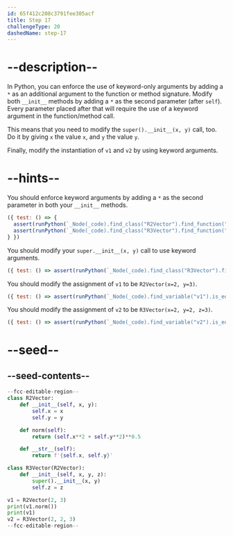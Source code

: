 ```yaml
---
id: 65f412c208c3791fee305acf
title: Step 17
challengeType: 20
dashedName: step-17
---
```


# --description--

In Python, you can enforce the use of keyword-only arguments by adding a `*` as an additional argument to the function or method signature. Modify both `__init__` methods by adding a `*` as the second parameter (after `self`). Every parameter placed after that will require the use of a keyword argument in the function/method call.

This means that you need to modify the `super().__init__(x, y)` call, too. Do it by giving `x` the value `x`, and `y` the value `y`.

Finally, modify the instantiation of `v1` and `v2` by using keyword arguments.

# --hints--

You should enforce keyword arguments by adding a `*` as the second parameter in both your `__init__` methods.

```js
({ test: () => {
  assert(runPython(`_Node(_code).find_class("R2Vector").find_function("__init__").has_args("self, *, x, y")`));
  assert(runPython(`_Node(_code).find_class("R3Vector").find_function("__init__").has_args("self, *, x, y, z")`));
} })
```

You should modify your `super.__init__(x, y)` call to  use keyword arguments.

```js
({ test: () => assert(runPython(`_Node(_code).find_class("R3Vector").find_function("__init__").find_body().is_equivalent("super().__init__(x=x, y=y)\\nself.z = z")`)) })
```

You should modify the assignment of `v1` to be `R2Vector(x=2, y=3)`.

```js
({ test: () => assert(runPython(`_Node(_code).find_variable("v1").is_equivalent("v1 = R2Vector(x=2, y=3)")`)) })
```

You should modify the assignment of `v2` to be `R3Vector(x=2, y=2, z=3)`.

```js
({ test: () => assert(runPython(`_Node(_code).find_variable("v2").is_equivalent("v2 = R3Vector(x=2, y=2, z=3)")`)) })
```

# --seed--

## --seed-contents--

```py
--fcc-editable-region--
class R2Vector:
    def __init__(self, x, y):
        self.x = x
        self.y = y

    def norm(self):
        return (self.x**2 + self.y**2)**0.5

    def __str__(self):
        return f'{self.x, self.y}'

class R3Vector(R2Vector):
    def __init__(self, x, y, z):
        super().__init__(x, y)
        self.z = z

v1 = R2Vector(2, 3)
print(v1.norm())
print(v1)
v2 = R3Vector(2, 2, 3)
--fcc-editable-region--
```
